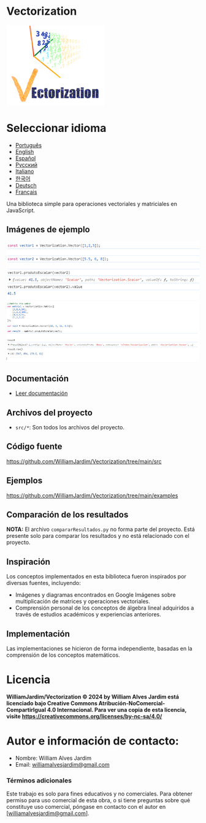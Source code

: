 # Vectorization
![Logo do projeto](https://github.com/WilliamJardim/Vectorization/blob/main/imagens/logo256x256.png)

# Seleccionar idioma
* [Português](README-Portugues.md)
* [English](README-English.md)
* [Español](README-Español.md)
* [Русский](README-Русский.md)
* [Italiano](README-Italiano.md)
* [한국어](README-한국어.md)
* [Deutsch](README-Deutsch.md)
* [Français](README-Français.md)

Una biblioteca simple para operaciones vectoriales y matriciales en JavaScript.

## Imágenes de ejemplo
![Ejemplo 1 - Producto escalar entre vectores](https://github.com/WilliamJardim/Vectorization/blob/main/imagens/exemplos/exemplo1.png)
![Ejemplo 2 - Producto escalar de una matriz con un vector](https://github.com/WilliamJardim/Vectorization/blob/main/imagens/exemplos/exemplo2.png)

## Documentación
* [Leer documentación](Docs/docs-main.md)

## Archivos del proyecto
- `src/*`: Son todos los archivos del proyecto.

## Código fuente
https://github.com/WilliamJardim/Vectorization/tree/main/src

## Ejemplos
https://github.com/WilliamJardim/Vectorization/tree/main/examples

## Comparación de los resultados
**NOTA:** El archivo `compararResultados.py` no forma parte del proyecto. Está presente solo para comparar los resultados y no está relacionado con el proyecto.

## Inspiración
Los conceptos implementados en esta biblioteca fueron inspirados por diversas fuentes, incluyendo:
- Imágenes y diagramas encontrados en Google Imágenes sobre multiplicación de matrices y operaciones vectoriales.
- Comprensión personal de los conceptos de álgebra lineal adquiridos a través de estudios académicos y experiencias anteriores.

## Implementación
Las implementaciones se hicieron de forma independiente, basadas en la comprensión de los conceptos matemáticos.

# Licencia
**WilliamJardim/Vectorization © 2024 by William Alves Jardim está licenciado bajo Creative Commons Atribución-NoComercial-CompartirIgual 4.0 Internacional. Para ver una copia de esta licencia, visite https://creativecommons.org/licenses/by-nc-sa/4.0/**

# Autor e información de contacto:
 - Nombre: William Alves Jardim
 - Email: williamalvesjardim@gmail.com

### Términos adicionales
Este trabajo es solo para fines educativos y no comerciales. Para obtener permiso para uso comercial de esta obra, o si tiene preguntas sobre qué constituye uso comercial, póngase en contacto con el autor en [williamalvesjardim@gmail.com].